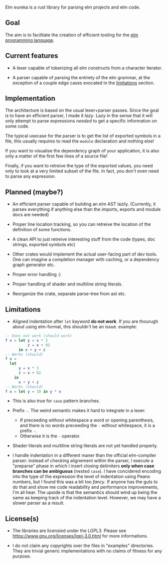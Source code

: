 Elm eureka is a rust library for parsing elm projects and elm code.

## Goal

The aim is to facilitate the creation of efficient tooling for the [elm
programming language](http://elm-lang.org).


## Current features

* A lexer capable of tokenizing all elm constructs from a character iterator.

* A parser capable of parsing the entirety of the elm grammar, at the exception
  of a couple edge cases evocated in the [limitations](#Limitations) section.


## Implementation

The architecture is based on the usual lexer+parser passes. Since the goal is
to have an efficient parser, I made it *lazy*. Lazy in the sense that it will
only attempt to parse expressions *needed* to get a specific information on
some code.

The typical usecase for the parser is to get the list of exported symbols in a
file, this usually requires to read the `module` declaration and nothing else!

If you want to visualise the dependency graph of your application, it is also
only a matter of the first few lines of a source file!

Finally, if you want to retreive the type of the exported values, you need only
to look at a very limited subset of the file. In fact, you don't even need to
parse any expression.


## Planned (maybe?)

* An efficient parser capable of building an elm AST lazily. (Currently, it
  parses everything if anything else than the imports, exports and module
  docs are needed)

* Proper line location tracking, so you can retreive the location of the
  definition of some functions.

* A clean API to just retreive interesting stuff from the code (types, doc
  strings, exported symbols etc)

* Other crates would implement the actual user-facing part of dev tools. One
  can imagine a completion manager with caching, or a dependency graph
  generator etc.

* Proper error handling :)

* Proper handling of shader and multiline string literals.

* Reorganize the crate, separate parse-tree from ast etc.

## Limitations

* Aligned indentation after `let` keyword **do not work**. If you are thourugh
  about using elm-format, this shouldn't be an issue.  example:

```elm
-- Does not work (should work)
f x = let y = x * 3
          z = x + 92
      in x + y + z
-- Works (should)
f x =
  let
      y = x * 3
      z = x + 92
	in
      x + y + z
-- Works (should)
f x = let y = 10 in y * x
```

* This is also true for `case` pattern branches.

* Prefix `-`. The weird semantic makes it hard to integrate in a lexer:
  * If preceeding without whitespace a word or opening parenthesis, and there
    is no words preceeding the `-` without whitespace, it is a prefix `-`.
  * Otherwise it is the `-` operator.

* Shader literals and multiline string literals are not yet handled properly.

* I handle indentation in a different maner than the official elm-compiler
  parser: instead of checking alignement within the parser, I execute a
  "preparse" phase in which I insert closing delimiters **only when case
  branches can be ambiguous** (nested `case`).
  I have concidered encoding into the type of the expression the level of
  indentation using Peano numbers, but I found this was a bit too *fancy*. If
  anyone has the guts to do that and show me code readability and performance
  improvements, I'm all hear.
  The upside is that the semantics should wind up being the same as keeping
  track of the indentation level. However, we may have a slower parser as a
  result.

## License(s)

* The libraries are licensied under the LGPL3. Please see
  <https://www.gnu.org/licenses/lgpl-3.0.html> for more informations.

* I do not claim any copyrights over the files in "examples" directories. They
	are trivial generic implementations with no claims of fitness for any
	purpose.
